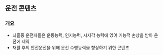 ## 운전 콘텐츠

### 개요 
* 뇌졸중 운전자들은 운동능력, 인지능력, 시지각 능력에 있어 기능적 손상을 받아 운전에 제약
* 재활 후의 안전운전을 위해 운전 수행능력을 향상하기 위한 콘텐츠
